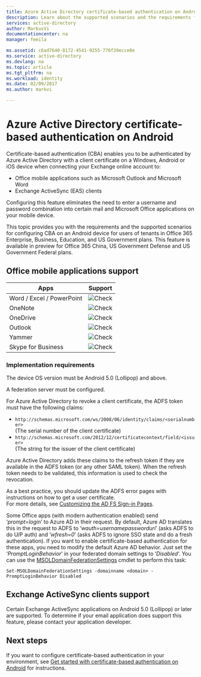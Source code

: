 ```yaml
---
title: Azure Active Directory certificate-based authentication on Android  | Microsoft Docs
description: Learn about the supported scenarios and the requirements for configuring certificate-based authentication in solutions with Android devices
services: active-directory
author: MarkusVi
documentationcenter: na
manager: femila

ms.assetid: c6ad7640-8172-4541-9255-770f39ecce0e
ms.service: active-directory
ms.devlang: na
ms.topic: article
ms.tgt_pltfrm: na
ms.workload: identity
ms.date: 02/09/2017
ms.author: markvi

---
```

# Azure Active Directory certificate-based authentication on Android


Certificate-based authentication (CBA) enables you to be authenticated by Azure Active Directory with a client certificate on a Windows, Android or iOS device when connecting your Exchange online account to: 

* Office mobile applications such as Microsoft Outlook and Microsoft Word   
* Exchange ActiveSync (EAS) clients 

Configuring this feature eliminates the need to enter a username and password combination into certain mail and Microsoft Office applications on your mobile device. 

This topic provides you with the requirements and the supported scenarios for configuring CBA on an Android device for users of tenants in Office 365 Enterprise, Business, Education, and US Government plans. This feature is available in preview for Office 365 China, US Government Defense and US Government Federal plans. 



## Office mobile applications support
| Apps | Support |
| --- | --- |
| Word / Excel / PowerPoint |![Check][1] |
| OneNote |![Check][1] |
| OneDrive |![Check][1] |
| Outlook |![Check][1] |
| Yammer |![Check][1] |
| Skype for Business |![Check][1] |

### Implementation requirements

The device OS version must be Android 5.0 (Lollipop) and above. 

A federation server must be configured.  

For Azure Active Directory to revoke a client certificate, the ADFS token must have the following claims:  

* `http://schemas.microsoft.com/ws/2008/06/identity/claims/<serialnumber>`  
  (The serial number of the client certificate) 
* `http://schemas.microsoft.com/2012/12/certificatecontext/field/<issuer>`  
  (The string for the issuer of the client certificate) 

Azure Active Directory adds these claims to the refresh token if they are available in the ADFS token (or any other SAML token). When the refresh token needs to be validated, this information is used to check the revocation. 

As a best practice, you should update the ADFS error pages with instructions on how to get a user certificate.  
For more details, see [Customizing the AD FS Sign-in Pages](https://technet.microsoft.com/library/dn280950.aspx).  

Some Office apps (with modern authentication enabled) send ‘*prompt=login*’ to Azure AD in their request. By default, Azure AD translates this in the request to ADFS to ‘*wauth=usernamepassworduri*’ (asks ADFS to do U/P auth) and ‘*wfresh=0*’ (asks ADFS to ignore SSO state and do a fresh authentication). If you want to enable certificate-based authentication for these apps, you need to modify the default Azure AD behavior. Just set the ‘*PromptLoginBehavior*’ in your federated domain settings to ‘*Disabled*‘. 
You can use the [MSOLDomainFederationSettings](https://docs.microsoft.com/en-us/powershell/msonline/v1/set-msoldomainfederationsettings) cmdlet to perform this task:

`Set-MSOLDomainFederationSettings -domainname <domain> -PromptLoginBehavior Disabled`



## Exchange ActiveSync clients support
Certain Exchange ActiveSync applications on Android 5.0 (Lollipop) or later are supported. To determine if your email application does support this feature, please contact your application developer. 


## Next steps

If you want to configure certificate-based authentication in your environment, see [Get started with certificate-based authentication on Android](active-directory-certificate-based-authentication-get-started.md) for instructions.

<!--Image references-->
[1]: ./media/active-directory-certificate-based-authentication-android/ic195031.png

